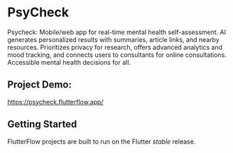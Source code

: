 # PsyCheck

Psycheck: Mobile/web app for real-time mental health self-assessment. AI generates personalized results with summaries, article links, and nearby resources. Prioritizes privacy for research, offers advanced analytics and mood tracking, and connects users to consultants for online consultations. Accessible mental health decisions for all.

## Project Demo:
https://psycheck.flutterflow.app/

## Getting Started

FlutterFlow projects are built to run on the Flutter _stable_ release.
